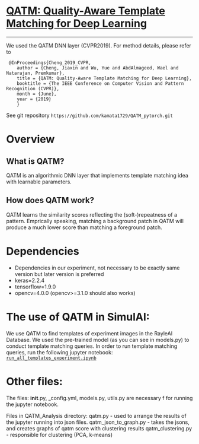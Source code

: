 # [**QATM**: Quality-Aware Template Matching for Deep Learning](http://openaccess.thecvf.com/content_CVPR_2019/papers/Cheng_QATM_Quality-Aware_Template_Matching_for_Deep_Learning_CVPR_2019_paper.pdf)


***
We used the QATM DNN layer (CVPR2019). For method details, please refer to 

```
 @InProceedings{Cheng_2019_CVPR,
    author = {Cheng, Jiaxin and Wu, Yue and AbdAlmageed, Wael and Natarajan, Premkumar},
    title = {QATM: Quality-Aware Template Matching for Deep Learning},
    booktitle = {The IEEE Conference on Computer Vision and Pattern Recognition (CVPR)},
    month = {June},
    year = {2019}
    }
```
See git repository `https://github.com/kamata1729/QATM_pytorch.git`

# Overview
## What is QATM?
QATM is an algorithmic DNN layer that implements template matching idea with learnable parameters.

## How does QATM work?
QATM learns the similarity scores reflecting the (soft-)repeatness of a pattern. Emprically speaking, matching a background patch in QATM will produce a much lower score than matching a foreground patch. 


# Dependencies
- Dependencies in our experiment, not necessary to be exactly same version but later version is preferred
- keras=2.2.4
- tensorflow=1.9.0
- opencv=4.0.0 (opencv>=3.1.0 should also works)

# The use of QATM in SimulAI:
We use QATM to find templates of experiment images in the RayleAI Database. We used the pre-trained model (as you can see in models.py) to conduct template matching queries. 
In order to run template matching queries, run the following jupyter notebook:
[`run_all_templates_experiment.ipynb`](./run_all_templates_experiment.ipynb)

# Other files:

The files: __init__.py, _config.yml, models.py, utils.py are necessary f
for running the jupyter notebook.

Files in QATM_Analysis directory:
qatm.py - used to arrange the results of the jupyter running into json files.
qatm_json_to_graph.py - takes the jsons, and creates graphs of qatm score with clustering results
qatm_clustering.py - responsible for clustering (PCA, k-means)
